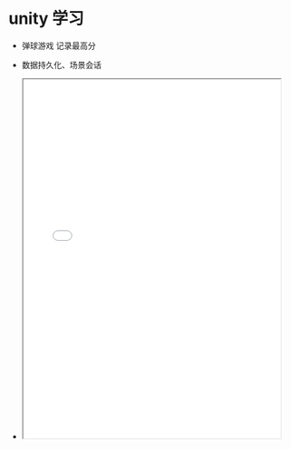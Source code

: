 # unity 学习

- 弹球游戏 记录最高分
- 数据持久化、场景会话

- <iframe height=632 width=454 src="./docs/tq.mp4"></iframe>
